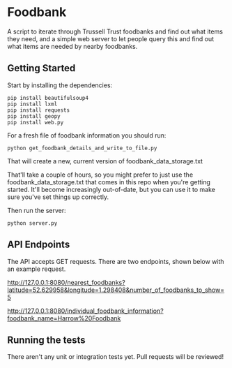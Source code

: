 # Foodbank

A script to iterate through Trussell Trust foodbanks and find out what items they need, and a simple web server to let people query this and find out what items are needed by nearby foodbanks.


## Getting Started

Start by installing the dependencies:

```
pip install beautifulsoup4
pip install lxml
pip install requests
pip install geopy
pip install web.py
```

For a fresh file of foodbank information you should run:
```
python get_foodbank_details_and_write_to_file.py
```

That will create a new, current version of foodbank_data_storage.txt

That'll take a couple of hours, so you might prefer to just use the foodbank_data_storage.txt that comes in this repo when you're getting started. It'll become increasingly out-of-date, but you can use it to make sure you've set things up correctly.

Then run the server:
```
python server.py
```


## API Endpoints

The API accepts GET requests. There are two endpoints, shown below with an example request.

http://127.0.0.1:8080/nearest_foodbanks?latitude=52.629958&longitude=1.298408&number_of_foodbanks_to_show=5

http://127.0.0.1:8080/individual_foodbank_information?foodbank_name=Harrow%20Foodbank


## Running the tests

There aren't any unit or integration tests yet. Pull requests will be reviewed!
